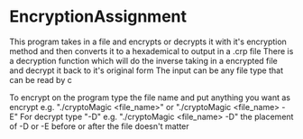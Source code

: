 # EncryptionAssignment

This program takes in a file and encrypts or decrypts it with it's encryption method and then converts it to a hexademical to output in a .crp file
There is a decryption function which will do the inverse taking in a encrypted file and decrypt it back to it's original form
The input can be any file type that can be read by c

To encrypt on the program type the file name and put anything you want as encrypt e.g. "./cryptoMagic <file_name>" or "./cryptoMagic <file_name> -E"
For decrypt type "-D" e.g. "./cryptoMagic <file_name> -D"
the placement of -D or -E before or after the file doesn't matter
